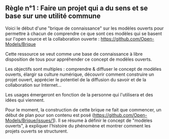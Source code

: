 ## Règle n°1 : Faire un projet qui a du sens et se base sur une utilité commune

Voici le début d'une "brique de connaissance" sur les modèles ouverts pour permettre à chacun de comprendre ce que sont ces modèles qui se basent sur l'open source et la collaboration ouverte : https://github.com/Open-Models/Brique

Cette ressource se veut comme une base de connaissance à libre disposition de tous pour appréhender ce concept de modèles ouverts.

Les objectifs sont multiples : comprendre & diffuser le concept de modèles ouverts, élargir sa culture numérique, découvrir comment construire un projet ouvert, apprécier le potentiel de la diffusion du savoir et de la collaboration sur Internet...

Les usages émergeront en fonction de la personne qui l'utilisera et des idées qui viennent.

Pour le moment, la construction de cette brique ne fait que commencer, un début de plan pour son contenu est posé (https://github.com/Open-Models/Brique/issues/1). Il se résume à définir le concept de "modèles ouverts", à expliquer l'histoire du phénomène et montrer comment les projets ouverts se structurent.

